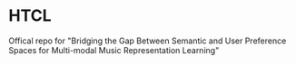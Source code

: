 # HTCL
Offical repo for "Bridging the Gap Between Semantic and User Preference Spaces for Multi-modal Music Representation Learning"
